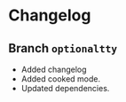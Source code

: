 Changelog
=========

Branch `optionaltty`
--------------------
- Added changelog
- Added cooked mode.
- Updated dependencies.
